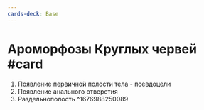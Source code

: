 ```yaml
---
cards-deck: Base
---
```


# Ароморфозы Круглых червей #card
1. Появление первичной полости тела - псевдоцели
2. Появление анального отверстия
3. Раздельнополость
^1676988250089

